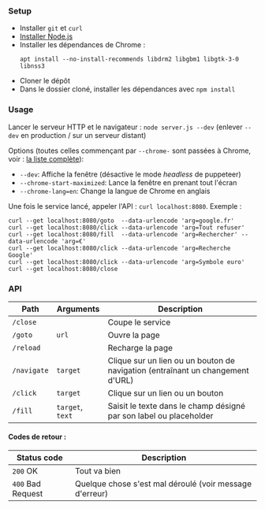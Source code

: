 ### Setup

-  Installer `git` et `curl`
-  [Installer Node.js](https://nodejs.org/en/download/package-manager)
-  Installer les dépendances de Chrome :
   ```
   apt install --no-install-recommends libdrm2 libgbm1 libgtk-3-0 libnss3
   ```
-  Cloner le dépôt
-  Dans le dossier cloné, installer les dépendances avec `npm install`

### Usage

Lancer le serveur HTTP et le navigateur : `node server.js --dev` (enlever `--dev` en production / sur un serveur distant)

Options (toutes celles commençant par `--chrome-` sont passées à Chrome, voir : [la liste complète](https://peter.sh/experiments/chromium-command-line-switches)):

-  `--dev`: Affiche la fenêtre (désactive le mode _headless_ de puppeteer)
-  `--chrome-start-maximized`: Lance la fenêtre en prenant tout l'écran
-  `--chrome-lang=en`: Change la langue de Chrome en anglais

Une fois le service lancé, appeler l'API : `curl localhost:8080`. Exemple :

```
curl --get localhost:8080/goto  --data-urlencode 'arg=google.fr'
curl --get localhost:8080/click --data-urlencode 'arg=Tout refuser'
curl --get localhost:8080/fill  --data-urlencode 'arg=Rechercher' --data-urlencode 'arg=€'
curl --get localhost:8080/click --data-urlencode 'arg=Recherche Google'
curl --get localhost:8080/click --data-urlencode 'arg=Symbole euro'
curl --get localhost:8080/close
```

### API

| Path        | Arguments        | Description                                                                    |
| ----------- | ---------------- | ------------------------------------------------------------------------------ |
| `/close`    |                  | Coupe le service                                                               |
| `/goto`     | `url`            | Ouvre la page                                                                  |
| `/reload`   |                  | Recharge la page                                                               |
| `/navigate` | `target`         | Clique sur un lien ou un bouton de navigation (entraînant un changement d'URL) |
| `/click`    | `target`         | Clique sur un lien ou un bouton                                                |
| `/fill`     | `target`, `text` | Saisit le texte dans le champ désigné par son label ou placeholder             |

#### Codes de retour :

| Status code       | Description                                             |
| ----------------- | ------------------------------------------------------- |
| `200` OK          | Tout va bien                                            |
| `400` Bad Request | Quelque chose s'est mal déroulé (voir message d'erreur) |
